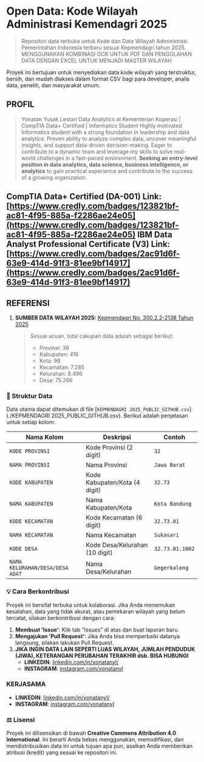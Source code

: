 # Open Data: Kode Wilayah Administrasi Kemendagri 2025

> Repositori data terbuka untuk Kode dan Data Wilayah Administrasi Pemerintahan Indonesia terbaru sesuai Kepmendagri tahun 2025. MENGGUNAKAN KOMBINASI OCR UNTUK PDF DAN PENGOLAHAN DATA DENGAN EXCEL UNTUK MENJADI MASTER WILAYAH

Proyek ini bertujuan untuk menyediakan data kode wilayah yang terstruktur, bersih, dan mudah diakses dalam format CSV bagi para developer, analis data, peneliti, dan masyarakat umum.
## PROFIL
>Yonatan Yusak Lestari
>Data Analytics at Kementerian Koperasi | CompTIA Data+ Certified | Informatics Student
>Highly motivated Informatics student with a strong foundation in leadership and data analytics. Proven ability to analyze complex data, uncover meaningful insights, and support data-driven decision-making. Eager to contribute to a dynamic team and leverage my skills to solve real-world challenges in a fast-paced environment. **Seeking an entry-level position in data analytics, data science, business intelligence, or analytics** to gain practical experience and contribute to the success of a growing organization.

**CompTIA Data+ Certified (DA-001)** Link: [https://www.credly.com/badges/123821bf-ac81-4f95-885a-f2286ae24e05](https://www.credly.com/badges/123821bf-ac81-4f95-885a-f2286ae24e05)
**IBM Data Analyst Professional Certificate (V3)** Link: [https://www.credly.com/badges/2ac91d6f-63e9-414d-91f3-81ee9bf14917](https://www.credly.com/badges/2ac91d6f-63e9-414d-91f3-81ee9bf14917)
---

## REFERENSI
1.  **SUMBER DATA WILAYAH 2025:** [Kepmendagri No. 300.2.2-2138 Tahun 2025](https://bit.ly/KepmendagriNo300-2-2-2138-Tahun2025)
    > Sesuai acuan, total cakupan data adalah sebagai berikut:
    > * Provinsi: 38
    > * Kabupaten: 416
    > * Kota: 98
    > * Kecamatan: 7.285
    > * Kelurahan: 8.496
    > * Desa: 75.266

### 📂 Struktur Data

Data utama dapat ditemukan di file [`KEPMENDAGRI 2025_PUBLIC_GITHUB.csv`](./KEPMENDAGRI 2025_PUBLIC_GITHUB.csv).
Berikut adalah penjelasan untuk setiap kolom:

| Nama Kolom                      | Deskripsi                               | Contoh          |
|---------------------------------|-----------------------------------------|-----------------|
| `KODE PROVINSI`                 | Kode Provinsi (2 digit)                 | `32`            |
| `NAMA PROVINSI`                 | Nama Provinsi                           | `Jawa Barat`    |
| `KODE KABUPATEN`                | Kode Kabupaten/Kota (4 digit)           | `32.73`         |
| `NAMA KABUPATEN`                | Nama Kabupaten/Kota                     | `Kota Bandung`  |
| `KODE KECAMATAN`                | Kode Kecamatan (6 digit)                | `32.73.01`      |
| `NAMA KECAMATAN`                | Nama Kecamatan                          | `Sukasari`      |
| `KODE DESA`                     | Kode Desa/Kelurahan (10 digit)          | `32.73.01.1002` |
| `NAMA KELURAHAN/DESA/DESA ADAT` | Nama Desa/Kelurahan                     | `Gegerkalong`   |

### 💡 Cara Berkontribusi

Proyek ini bersifat terbuka untuk kolaborasi. Jika Anda menemukan kesalahan, data yang tidak akurat, atau pemekaran wilayah yang belum tercatat, silakan berkontribusi dengan cara:

1.  **Membuat 'Issue'**: Klik tab "Issues" di atas dan buat laporan baru.
2.  **Mengajukan 'Pull Request'**: Jika Anda bisa memperbaiki datanya langsung, silakan lakukan Pull Request.
3.  **JIKA INGIN DATA LAIN SEPERTI LUAS WILAYAH, JUMLAH PENDUDUK (JIWA), KETERANGAN PERUBAHAN TERAKHIR dsb. BISA HUBUNGI**
    * **LINKEDIN**: [linkedin.com/in/yonatanyl/](https://linkedin.com/in/yonatanyl/)
    * **INSTAGRAM**: [instagram.com/yonatanyl](https://instagram.com/yonatanyl)

### KERJASAMA
* **LINKEDIN**: [linkedin.com/in/yonatanyl/](https://linkedin.com/in/yonatanyl/)
* **INSTAGRAM**: [instagram.com/yonatanyl](https://instagram.com/yonatanyl)

### ⚖️ Lisensi

Proyek ini dilisensikan di bawah **Creative Commons Attribution 4.0 International**. Ini berarti Anda bebas menggunakan, memodifikasi, dan mendistribusikan data ini untuk tujuan apa pun, asalkan Anda memberikan atribusi (kredit) yang sesuai ke repositori ini.
